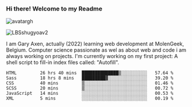 ### Hi there! Welcome to my Readme 
![avatargh](https://user-images.githubusercontent.com/22075644/164934471-9e8af8ff-56fa-42c4-8061-5c7410433886.png)

![LBSshugyoav2](https://user-images.githubusercontent.com/22075644/164934218-25b846e8-bf56-4a0e-bd88-ab444310d7a8.png)



I am Gary Axen, actually (2022) learning web development at MolenGeek, Belgium.
Computer science passionate as wel as about web and code i am always working on projects.
I'm currently working on my first project: A shell script to fill-in index files called: "Autofill". 
<!--START_SECTION:waka-->

```text
HTML         26 hrs 40 mins  ██████████████▒░░░░░░░░░░   57.64 %
Sass         18 hrs 8 mins   █████████▓░░░░░░░░░░░░░░░   39.20 %
CSS          40 mins         ▒░░░░░░░░░░░░░░░░░░░░░░░░   01.46 %
SCSS         20 mins         ▒░░░░░░░░░░░░░░░░░░░░░░░░   00.72 %
JavaScript   14 mins         ░░░░░░░░░░░░░░░░░░░░░░░░░   00.53 %
XML          5 mins          ░░░░░░░░░░░░░░░░░░░░░░░░░   00.19 %
```

<!--END_SECTION:waka-->

<!--
**LeBigSky/LebigSky** is a ✨ _special_ ✨ repository because its `README.md` (this file) appears on your GitHub profile.


as to get you started:

- 🔭 I’m currently working on ...
- 🌱 I’m currently learning ...
- 👯 I’m looking to collaborate on ...
- 🤔 I’m looking for help with ...
- 💬 Ask me about ...
- 📫 How to reach me: ...
- 😄 Pronouns: ...
- ⚡ Fun fact: ...
-->
